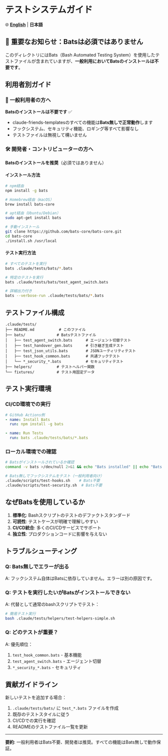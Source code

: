 # テストシステムガイド

🌐 **[English](README_en.md)** | **日本語**

## 🎯 重要なお知らせ：Batsは必須ではありません

このディレクトリにはBats（Bash Automated Testing System）を使用したテストファイルが含まれていますが、**一般利用においてBatsのインストールは不要です**。

## 利用者別ガイド

### 📘 一般利用者の方へ

**Batsのインストールは不要です** ✅

- claude-friends-templatesのすべての機能は**Bats無しで正常動作**します
- フックシステム、セキュリティ機能、ロギング等すべて影響なし
- テストファイルは無視して構いません

### 🛠️ 開発者・コントリビューターの方へ

**Batsのインストールを推奨**（必須ではありません）

#### インストール方法

```bash
# npm経由
npm install -g bats

# Homebrew経由（macOS）
brew install bats-core

# apt経由（Ubuntu/Debian）
sudo apt-get install bats

# 手動インストール
git clone https://github.com/bats-core/bats-core.git
cd bats-core
./install.sh /usr/local
```

#### テスト実行方法

```bash
# すべてのテストを実行
bats .claude/tests/bats/*.bats

# 特定のテストを実行
bats .claude/tests/bats/test_agent_switch.bats

# 詳細出力付き
bats --verbose-run .claude/tests/bats/*.bats
```

## テストファイル構成

```
.claude/tests/
├── README.md           # このファイル
├── bats/              # Batsテストファイル
│   ├── test_agent_switch.bats      # エージェント切替テスト
│   ├── test_handover_gen.bats      # 引き継ぎ生成テスト
│   ├── test_json_utils.bats        # JSONユーティリティテスト
│   ├── test_hook_common.bats       # 共通フックテスト
│   └── *_security_*.bats           # セキュリティテスト
├── helpers/           # テストヘルパー関数
└── fixtures/          # テスト用固定データ
```

## テスト実行環境

### CI/CD環境での実行

```yaml
# GitHub Actions例
- name: Install Bats
  run: npm install -g bats

- name: Run Tests
  run: bats .claude/tests/bats/*.bats
```

### ローカル環境での確認

```bash
# Batsがインストールされているか確認
command -v bats >/dev/null 2>&1 && echo "Bats installed" || echo "Bats not installed"

# Bats無しでフックシステムをテスト（一般利用者向け）
.claude/scripts/test-hooks.sh    # Bats不要
.claude/scripts/test-security.sh  # Bats不要
```

## なぜBatsを使用しているか

1. **標準化**: Bashスクリプトのテストのデファクトスタンダード
2. **可読性**: テストケースが明確で理解しやすい
3. **CI/CD統合**: 多くのCI/CDサービスでサポート
4. **独立性**: プロダクションコードに影響を与えない

## トラブルシューティング

### Q: Bats無しでエラーが出る
A: フックシステム自体はBatsに依存していません。エラーは別の原因です。

### Q: テストを実行したいがBatsがインストールできない
A: 代替として通常のbashスクリプトでテスト：
```bash
# 簡易テスト実行
bash .claude/tests/helpers/test-helpers-simple.sh
```

### Q: どのテストが重要？
A: 優先順位：
1. `test_hook_common.bats` - 基本機能
2. `test_agent_switch.bats` - エージェント切替
3. `*_security_*.bats` - セキュリティ

## 貢献ガイドライン

新しいテストを追加する場合：

1. `.claude/tests/bats/` に `test_*.bats` ファイルを作成
2. 既存のテストスタイルに従う
3. CI/CDでの実行を確認
4. READMEのテストファイル一覧を更新

---

**要約**: 一般利用者はBats不要、開発者は推奨。すべての機能はBats無しで動作保証。